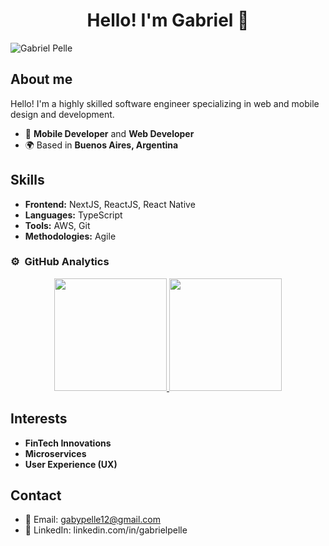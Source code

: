 <div align="center">
<h1 align="center">Hello! I'm Gabriel 👋</h1>
</div>
<img src="https://i.imgur.com/wNdYR91.png" alt="Gabriel Pelle">

## About me

Hello! I'm a highly skilled software engineer specializing in web and mobile design and development.

- 📲 **Mobile Developer** and **Web Developer**
- 🌍 Based in **Buenos Aires, Argentina**

## Skills

- **Frontend:** NextJS, ReactJS, React Native
- **Languages:** TypeScript
- **Tools:** AWS, Git
- **Methodologies:** Agile

### ⚙️ &nbsp;GitHub Analytics

<p align="center">
<a href="https://github.com/pellegabriel">
  <img height="180em" src="https://github-readme-stats-eight-theta.vercel.app/api?username=pellegabriel&show_icons=true&theme=algolia&include_all_commits=true&count_private=true"/>
  <img height="180em" src="https://github-readme-stats-eight-theta.vercel.app/api/top-langs/?username=pellegabriel&layout=compact&langs_count=8&theme=algolia"/>
</a>
</p>

## Interests

- **FinTech Innovations**
- **Microservices**
- **User Experience (UX)**

## Contact

- 📧 Email: [gabypelle12@gmail.com](mailto:gabypelle12@gmail.com)
- 💼 LinkedIn: linkedin.com/in/gabrielpelle


